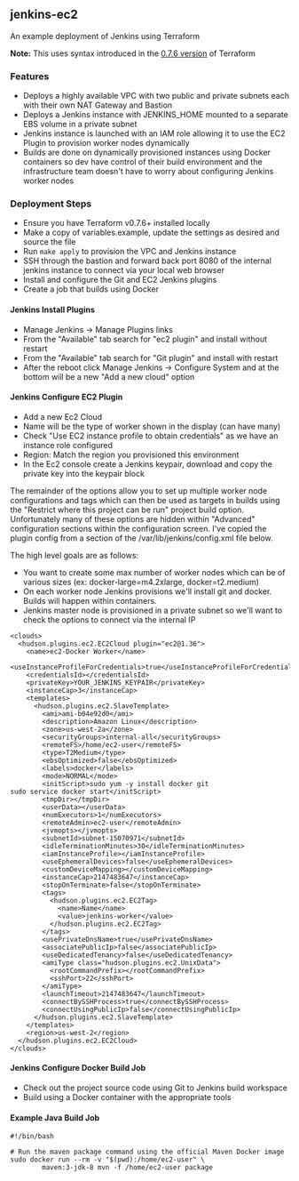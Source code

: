 ## jenkins-ec2

An example deployment of Jenkins using Terraform

__Note:__ This uses syntax introduced in the [0.7.6 version](https://github.com/hashicorp/terraform/blob/v0.7.6/CHANGELOG.md) of Terraform

### Features

* Deploys a highly available VPC with two public and private subnets each with their own NAT Gateway and Bastion
* Deploys a Jenkins instance with JENKINS_HOME mounted to a separate EBS volume in a private subnet
* Jenkins instance is launched with an IAM role allowing it to use the EC2 Plugin to provision worker nodes dynamically
* Builds are done on dynamically provisioned instances using Docker containers so dev have control of their build environment and the infrastructure team doesn't have to worry about configuring Jenkins worker nodes

### Deployment Steps

* Ensure you have Terraform v0.7.6+ installed locally
* Make a copy of variables.example, update the settings as desired and source the file
* Run `make apply` to provision the VPC and Jenkins instance
* SSH through the bastion and forward back port 8080 of the internal jenkins instance to connect via your local web browser
* Install and configure the Git and EC2 Jenkins plugins
* Create a job that builds using Docker

#### Jenkins Install Plugins

* Manage Jenkins -> Manage Plugins links
* From the "Available" tab search for "ec2 plugin" and install without restart
* From the "Available" tab search for "Git plugin" and install with restart
* After the reboot click Manage Jenkins -> Configure System and at the bottom will be a new "Add a new cloud" option

#### Jenkins Configure EC2 Plugin
* Add a new Ec2 Cloud
* Name will be the type of worker shown in the display (can have many)
* Check "Use EC2 instance profile to obtain credentials" as we have an instance role configured
* Region: Match the region you provisioned this environment
* In the Ec2 console create a Jenkins keypair, download and copy the private key into the keypair block

The remainder of the options allow you to set up multiple worker node configurations and tags which 
can then be used as targets in builds using the "Restrict where this project can be run" project build option. 
Unfortunately many of these options are hidden within "Advanced" configuration sections within the configuration 
screen. I've copied the plugin config from a section of the /var/lib/jenkins/config.xml file below.
 
The high level goals are as follows:

* You want to create some max number of worker nodes which can be of various sizes (ex: docker-large=m4.2xlarge, docker=t2.medium)
* On each worker node Jenkins provisions we'll install git and docker. Builds will happen within containers.
* Jenkins master node is provisioned in a private subnet so we'll want to check the options to connect via the internal IP

```
<clouds>
  <hudson.plugins.ec2.EC2Cloud plugin="ec2@1.36">
    <name>ec2-Docker Worker</name>
    <useInstanceProfileForCredentials>true</useInstanceProfileForCredentials>
    <credentialsId></credentialsId>
    <privateKey>YOUR_JENKINS_KEYPAIR</privateKey>
    <instanceCap>3</instanceCap>
    <templates>
      <hudson.plugins.ec2.SlaveTemplate>
        <ami>ami-b04e92d0</ami>
        <description>Amazon Linux</description>
        <zone>us-west-2a</zone>
        <securityGroups>internal-all</securityGroups>
        <remoteFS>/home/ec2-user</remoteFS>
        <type>T2Medium</type>
        <ebsOptimized>false</ebsOptimized>
        <labels>docker</labels>
        <mode>NORMAL</mode>
        <initScript>sudo yum -y install docker git
sudo service docker start</initScript>
        <tmpDir></tmpDir>
        <userData></userData>
        <numExecutors>1</numExecutors>
        <remoteAdmin>ec2-user</remoteAdmin>
        <jvmopts></jvmopts>
        <subnetId>subnet-15070971</subnetId>
        <idleTerminationMinutes>30</idleTerminationMinutes>
        <iamInstanceProfile></iamInstanceProfile>
        <useEphemeralDevices>false</useEphemeralDevices>
        <customDeviceMapping></customDeviceMapping>
        <instanceCap>2147483647</instanceCap>
        <stopOnTerminate>false</stopOnTerminate>
        <tags>
          <hudson.plugins.ec2.EC2Tag>
            <name>Name</name>
            <value>jenkins-worker</value>
          </hudson.plugins.ec2.EC2Tag>
        </tags>
        <usePrivateDnsName>true</usePrivateDnsName>
        <associatePublicIp>false</associatePublicIp>
        <useDedicatedTenancy>false</useDedicatedTenancy>
        <amiType class="hudson.plugins.ec2.UnixData">
          <rootCommandPrefix></rootCommandPrefix>
          <sshPort>22</sshPort>
        </amiType>
        <launchTimeout>2147483647</launchTimeout>
        <connectBySSHProcess>true</connectBySSHProcess>
        <connectUsingPublicIp>false</connectUsingPublicIp>
      </hudson.plugins.ec2.SlaveTemplate>
    </templates>
    <region>us-west-2</region>
  </hudson.plugins.ec2.EC2Cloud>
</clouds>
```

#### Jenkins Configure Docker Build Job

* Check out the project source code using Git to Jenkins build workspace
* Build using a Docker container with the appropriate tools

#### Example Java Build Job

```
#!/bin/bash

# Run the maven package command using the official Maven Docker image
sudo docker run --rm -v "$(pwd):/home/ec2-user" \
        maven:3-jdk-8 mvn -f /home/ec2-user package
```
